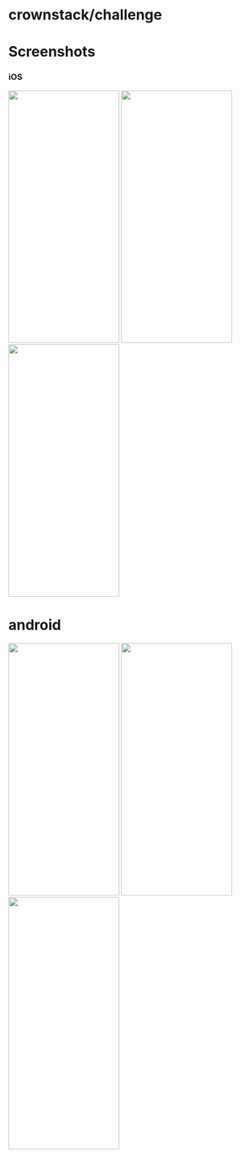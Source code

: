# crownstack/challenge

# Screenshots
### iOS
<img src="https://user-images.githubusercontent.com/15327129/124125781-9df61880-da97-11eb-9ba0-8ddef49dcb5f.png" width="220" height="500" /> <img src="https://user-images.githubusercontent.com/15327129/124125838-a9494400-da97-11eb-95c8-507ea86b7377.png" width="220" height="500" /> <img src="https://user-images.githubusercontent.com/15327129/124126547-6a67be00-da98-11eb-882c-c8e5233b4bf8.png" width="220" height="500" />

# android
<img src="https://user-images.githubusercontent.com/15327129/124127482-638d7b00-da99-11eb-9e5f-fd6850f1b42d.png" width="220" height="500" /> <img src="https://user-images.githubusercontent.com/15327129/124127495-67b99880-da99-11eb-9171-73dfe013ef0d.png" width="220" height="500" /> <img src="https://user-images.githubusercontent.com/15327129/124127506-6b4d1f80-da99-11eb-99d7-c85f1ab65402.png" width="220" height="500" />




